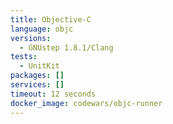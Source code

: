 ```yaml
---
title: Objective-C
language: objc
versions:
  - GNUstep 1.8.1/Clang
tests:
  - UnitKit
packages: []
services: []
timeout: 12 seconds
docker_image: codewars/objc-runner
---
```

